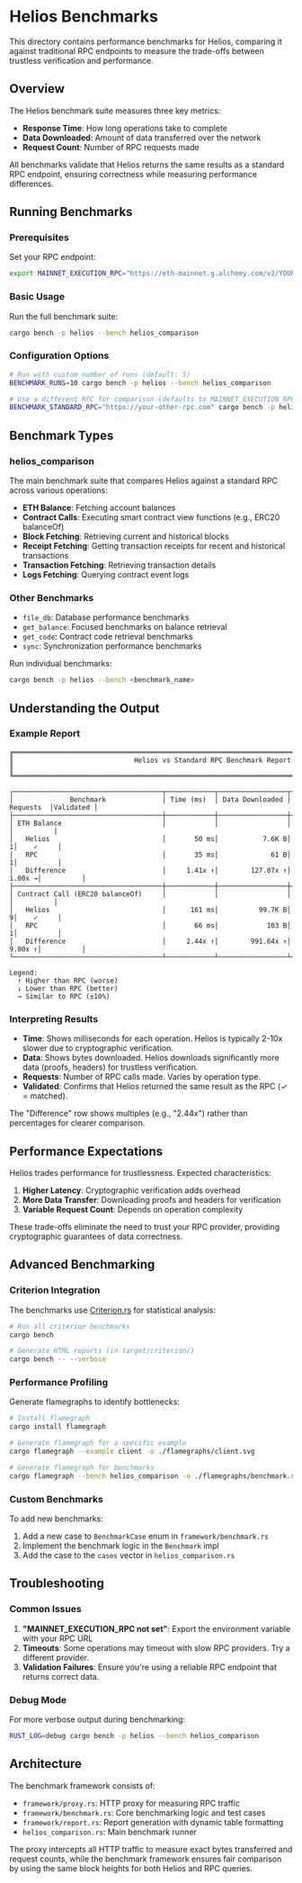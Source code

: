 # Helios Benchmarks

This directory contains performance benchmarks for Helios, comparing it against traditional RPC endpoints to measure the trade-offs between trustless verification and performance.

## Overview

The Helios benchmark suite measures three key metrics:

- **Response Time**: How long operations take to complete
- **Data Downloaded**: Amount of data transferred over the network  
- **Request Count**: Number of RPC requests made

All benchmarks validate that Helios returns the same results as a standard RPC endpoint, ensuring correctness while measuring performance differences.

## Running Benchmarks

### Prerequisites

Set your RPC endpoint:
```bash
export MAINNET_EXECUTION_RPC="https://eth-mainnet.g.alchemy.com/v2/YOUR-API-KEY"
```

### Basic Usage

Run the full benchmark suite:
```bash
cargo bench -p helios --bench helios_comparison
```

### Configuration Options

```bash
# Run with custom number of runs (default: 5)
BENCHMARK_RUNS=10 cargo bench -p helios --bench helios_comparison

# Use a different RPC for comparison (defaults to MAINNET_EXECUTION_RPC)
BENCHMARK_STANDARD_RPC="https://your-other-rpc.com" cargo bench -p helios --bench helios_comparison
```

## Benchmark Types

### helios_comparison

The main benchmark suite that compares Helios against a standard RPC across various operations:

- **ETH Balance**: Fetching account balances
- **Contract Calls**: Executing smart contract view functions (e.g., ERC20 balanceOf)
- **Block Fetching**: Retrieving current and historical blocks
- **Receipt Fetching**: Getting transaction receipts for recent and historical transactions
- **Transaction Fetching**: Retrieving transaction details
- **Logs Fetching**: Querying contract event logs

### Other Benchmarks

- `file_db`: Database performance benchmarks
- `get_balance`: Focused benchmarks on balance retrieval
- `get_code`: Contract code retrieval benchmarks
- `sync`: Synchronization performance benchmarks

Run individual benchmarks:
```bash
cargo bench -p helios --bench <benchmark_name>
```

## Understanding the Output

### Example Report

```
╔══════════════════════════════════════════════════════════════════════════════════════════════╗
║                              Helios vs Standard RPC Benchmark Report                         ║
╚══════════════════════════════════════════════════════════════════════════════════════════════╝

┌─────────────────────────────────────┬────────────┬─────────────────┬────────────┬──────────┐
│              Benchmark              │ Time (ms)  │ Data Downloaded │  Requests  │Validated │
├─────────────────────────────────────┼────────────┼─────────────────┼────────────┼──────────┤
│ ETH Balance                         │            │                 │            │          │
│   Helios                            │       50 ms│           7.6K B│           1│    ✓     │
│   RPC                               │       35 ms│             61 B│           1│          │
│   Difference                        │     1.41x ↑│        127.07x ↑│     1.00x →│          │
├─────────────────────────────────────┼────────────┼─────────────────┼────────────┼──────────┤
│ Contract Call (ERC20 balanceOf)     │            │                 │            │          │
│   Helios                            │      161 ms│          99.7K B│           9│    ✓     │
│   RPC                               │       66 ms│            103 B│           1│          │
│   Difference                        │     2.44x ↑│        991.64x ↑│     9.00x ↑│          │
└─────────────────────────────────────┴────────────┴─────────────────┴────────────┴──────────┘

Legend:
  ↑ Higher than RPC (worse)
  ↓ Lower than RPC (better)
  → Similar to RPC (±10%)
```

### Interpreting Results

- **Time**: Shows milliseconds for each operation. Helios is typically 2-10x slower due to cryptographic verification.
- **Data**: Shows bytes downloaded. Helios downloads significantly more data (proofs, headers) for trustless verification.
- **Requests**: Number of RPC calls made. Varies by operation type.
- **Validated**: Confirms that Helios returned the same result as the RPC (✓ = matched).

The "Difference" row shows multiples (e.g., "2.44x") rather than percentages for clearer comparison.

## Performance Expectations

Helios trades performance for trustlessness. Expected characteristics:

1. **Higher Latency**: Cryptographic verification adds overhead
2. **More Data Transfer**: Downloading proofs and headers for verification
3. **Variable Request Count**: Depends on operation complexity

These trade-offs eliminate the need to trust your RPC provider, providing cryptographic guarantees of data correctness.

## Advanced Benchmarking

### Criterion Integration

The benchmarks use [Criterion.rs](https://github.com/bheisler/criterion.rs) for statistical analysis:

```bash
# Run all criterion benchmarks
cargo bench

# Generate HTML reports (in target/criterion/)
cargo bench -- --verbose
```

### Performance Profiling

Generate flamegraphs to identify bottlenecks:

```bash
# Install flamegraph
cargo install flamegraph

# Generate flamegraph for a specific example
cargo flamegraph --example client -o ./flamegraphs/client.svg

# Generate flamegraph for benchmarks
cargo flamegraph --bench helios_comparison -o ./flamegraphs/benchmark.svg
```

### Custom Benchmarks

To add new benchmarks:

1. Add a new case to `BenchmarkCase` enum in `framework/benchmark.rs`
2. Implement the benchmark logic in the `Benchmark` impl
3. Add the case to the `cases` vector in `helios_comparison.rs`

## Troubleshooting

### Common Issues

1. **"MAINNET_EXECUTION_RPC not set"**: Export the environment variable with your RPC URL
2. **Timeouts**: Some operations may timeout with slow RPC providers. Try a different provider.
3. **Validation Failures**: Ensure you're using a reliable RPC endpoint that returns correct data.

### Debug Mode

For more verbose output during benchmarking:
```bash
RUST_LOG=debug cargo bench -p helios --bench helios_comparison
```

## Architecture

The benchmark framework consists of:

- `framework/proxy.rs`: HTTP proxy for measuring RPC traffic
- `framework/benchmark.rs`: Core benchmarking logic and test cases
- `framework/report.rs`: Report generation with dynamic table formatting
- `helios_comparison.rs`: Main benchmark runner

The proxy intercepts all HTTP traffic to measure exact bytes transferred and request counts, while the benchmark framework ensures fair comparison by using the same block heights for both Helios and RPC queries.